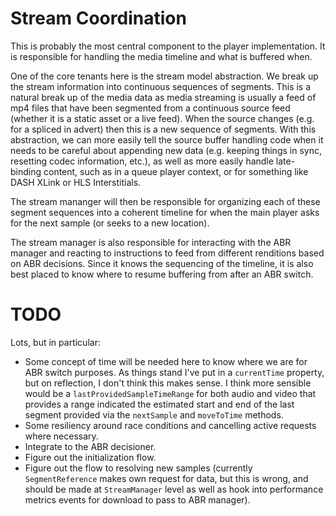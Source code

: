 # Stream Coordination

This is probably the most central component to the player implementation. It is responsible for
handling the media timeline and what is buffered when.

One of the core tenants here is the stream model abstraction. We break up the stream information
into continuous sequences of segments. This is a natural break up of the media data as media
streaming is usually a feed of mp4 files that have been segmented from a continuous source feed
(whether it is a static asset or a live feed). When the source changes (e.g. for a spliced in
advert) then this is a new sequence of segments. With this abstraction, we can more easily tell the
source buffer handling code when it needs to be careful about appending new data (e.g. keeping
things in sync, resetting codec information, etc.), as well as more easily handle late-binding
content, such as in a queue player context, or for something like DASH XLink or HLS Interstitials.

The stream mananger will then be responsible for organizing each of these segment sequences into a
coherent timeline for when the main player asks for the next sample (or seeks to a new location).

The stream manager is also responsible for interacting with the ABR manager and reacting to
instructions to feed from different renditions based on ABR decisions. Since it knows the
sequencing of the timeline, it is also best placed to know where to resume buffering from after an
ABR switch.

# TODO

Lots, but in particular:
* Some concept of time will be needed here to know where we are for ABR switch purposes. As things
  stand I've put in a `currentTime` property, but on reflection, I don't think this makes sense. I
  think more sensible would be a `lastProvidedSampleTimeRange` for both audio and video that
  provides a range indicated the estimated start and end of the last segment provided via the
  `nextSample` and `moveToTime` methods.
* Some resiliency around race conditions and cancelling active requests where necessary.
* Integrate to the ABR decisioner.
* Figure out the initialization flow.
* Figure out the flow to resolving new samples (currently `SegmentReference` makes own request for
  data, but this is wrong, and should be made at `StreamManager` level as well as hook into
  performance metrics events for download to pass to ABR manager).
